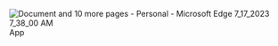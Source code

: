 ![Document and 10 more pages - Personal - Microsoft​ Edge 7_17_2023 7_38_00 AM](https://github.com/Hossam816/Youtube-clone-API-APP/assets/61079017/b477483e-acdc-4e05-b41e-819235810efb)
App




